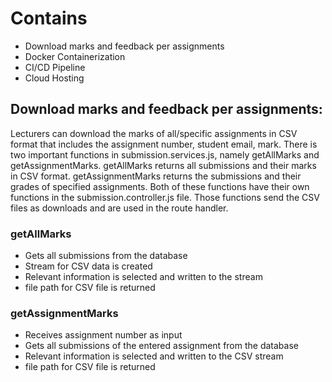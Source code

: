 # Contains
- Download marks and feedback per assignments
- Docker Containerization
- CI/CD Pipeline
- Cloud Hosting

## Download marks and feedback per assignments:
Lecturers can download the marks of all/specific assignments in CSV format that includes the assignment number, student email, mark. There is two important functions in submission.services.js, namely getAllMarks and getAssignmentMarks. getAllMarks returns all submissions and their marks in CSV format. getAssignmentMarks returns the submissions and their grades of specified assignments. Both of these functions have their own functions in the submission.controller.js file. Those functions send the CSV files as downloads and are used in the route handler.

### getAllMarks
- Gets all submissions from the database
- Stream for CSV data is created
- Relevant information is selected and written to the stream
- file path for CSV file is returned

### getAssignmentMarks
- Receives assignment number as input
- Gets all submissions of the entered assignment from the database
- Relevant information is selected and written to the CSV stream
- file path  for CSV file is returned

